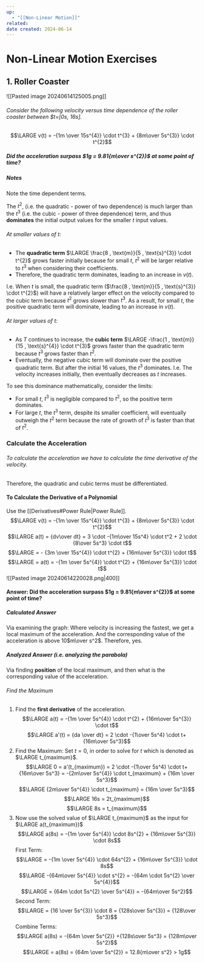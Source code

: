 ```yaml
---
up:
  - "[[Non-Linear Motion]]"
related: 
date created: 2024-06-14
---
```

# Non-Linear Motion Exercises
## 1. Roller Coaster
![[Pasted image 20240614125005.png]]
###### Consider the following velocity versus time dependence of the roller coaster between $t=[0s, 16s].
$$\LARGE v(t) = -{1m \over 15s^{4}} \cdot t^{3} + {8m\over 5s^{3}} \cdot t^{2}$$
##### Did the acceleration surpass $1g = 9.81{m\over s^{2}}$ at some point of time?

##### Notes
Note the time dependent terms.

The $t^{2}$, (i.e. the quadratic - power of two dependence) is much larger than the $t^{3}$ (i.e. the cubic - power of three dependence) term, and thus **dominates** the initial output values for the smaller $t$ input values.
###### At smaller values of $t$:
- The **quadratic term** $\LARGE \frac{8 , \text{m}}{5 , \text{s}^{3}} \cdot t^{2}$ grows faster initially because for small $t$, $t^2$ will be larger relative to $t^3$ when considering their coefficients.
- Therefore, the quadratic term dominates, leading to an increase in $v(t)$.

I.e. When $t$ is small, the quadratic term ($\frac{8 , \text{m}}{5 , \text{s}^{3}} \cdot t^{2}$) will have a relatively larger effect on the velocity compared to the cubic term because $t^2$ grows slower than $t^3$.
	As a result, for small $t$, the positive quadratic term will dominate, leading to an increase in $v(t)$.
###### At larger values of $t$:
- As $T$ continues to increase, the **cubic term** $\LARGE -\frac{1 , \text{m}}{15 , \text{s}^{4}} \cdot t^{3}$ grows faster than the quadratic term because $t^3$ grows faster than $t^2$.
- Eventually, the negative cubic term will dominate over the positive quadratic term.
		But after the initial 16 values, the $t^{3}$ dominates.
			I.e. The velocity increases initially, then eventually decreases as $t$ increases. 

To see this dominance mathematically, consider the limits:
- For small $t$, $t^3$ is negligible compared to $t^2$, so the positive term dominates.
- For large $t$, the $t^3$ term, despite its smaller coefficient, will eventually outweigh the $t^2$ term because the rate of growth of $t^3$ is faster than that of $t^2$.
### Calculate the Acceleration
###### To calculate the acceleration we have to calculate the time derivative of the velocity.
Therefore, the quadratic and cubic terms must be differentiated.  
#### To Calculate the Derivative of a Polynomial
Use the [[Derivatives#Power Rule|Power Rule]].
$$\LARGE v(t) = -{1m \over 15s^{4}} \cdot t^{3} + {8m\over 5s^{3}} \cdot t^{2}$$
$$\LARGE a(t) = {dv\over dt} = 3 \cdot -{1m\over 15s^4} \cdot t^2 + 2 \cdot {8\over 5s^3} \cdot t$$
$$\LARGE = - {3m \over 15s^{4}} \cdot t^{2} + {16m\over 5s^{3}} \cdot t$$
$$\LARGE = a(t) = -{1m \over 5s^{4}} \cdot t^{2} + {16m\over 5s^{3}} \cdot t$$
![[Pasted image 20240614220028.png|400]]

#### Answer: Did the acceleration surpass $1g = 9.81{m\over s^{2}}$ at some point of time?
##### Calculated Answer
Via examining the graph:
	Where velocity is increasing the fastest, we get a local maximum of the acceleration.
		And the corresponding value of the acceleration is above 10$m\over s^2$.
			Therefore, yes.
##### Analyzed Answer (i.e. analyzing the parabola)
Via finding **position** of the local maximum, and then what is the corresponding value of the acceleration. 
###### Find the Maximum
1. Find the **first derivative** of the acceleration.
	$$\LARGE a(t) = -{1m \over 5s^{4}} \cdot t^{2} + {16m\over 5s^{3}} \cdot t$$
	$$\LARGE a'(t) = {da \over dt} = 2 \cdot -{1\over 5s^4} \cdot t+ {16m\over 5s^3}$$
2. Find the Maximum: Set $t = 0$, in order to solve for $t$ which is denoted as $\LARGE t_{maximum}$.
	$$\LARGE 0 = a'(t_{maximum}) = 2 \cdot -{1\over 5s^4} \cdot t+ {16m\over 5s^3} = -{2m\over 5s^{4}} \cdot t_{maximum} + {16m \over 5s^3}$$
	$$\LARGE {2m\over 5s^{4}} \cdot t_{maximum} = {16m \over 5s^3}$$
	$$\LARGE 16s = 2t_{maximum}$$
	$$\LARGE 8s = t_{maximum}$$
3. Now use the solved value of $\LARGE t_{maximum}$ as the input for $\LARGE a(t_{maximum})$
	$$\LARGE a(8s) = -{1m \over 5s^{4}} \cdot 8s^{2} + {16m\over 5s^{3}} \cdot 8s$$
	First Term:
	$$\LARGE = -{1m \over 5s^{4}} \cdot 64s^{2} + {16m\over 5s^{3}} \cdot 8s$$
	$$\LARGE -{64m\over 5s^{4}} \cdot s^{2} = -{64m \cdot 5s^{2} \over 5s^{4}}$$
	$$\LARGE = {64m \cdot 5s^{2} \over 5s^{4}} = -{64m\over 5s^2}$$
	Second Term:
	$$\LARGE = {16 \over 5s^{3}} \cdot 8 = {128s\over 5s^{3}} = {128\over 5s^3}$$
	Combine Terms:	
	$$\LARGE a(8s) = -{64m \over 5s^{2}} +{128s\over 5s^3} = {128m\over 5s^2}$$
	$$\LARGE = a(8s) = {64m \over 5s^{2}} = 12.8{m\over s^2} > 1g$$
